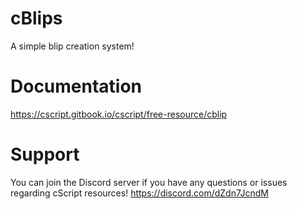 # cBlips
A simple blip creation system!

# Documentation
https://cscript.gitbook.io/cscript/free-resource/cblip

# Support
You can join the Discord server if you have any questions or issues regarding cScript resources!
https://discord.com/dZdn7JcndM
